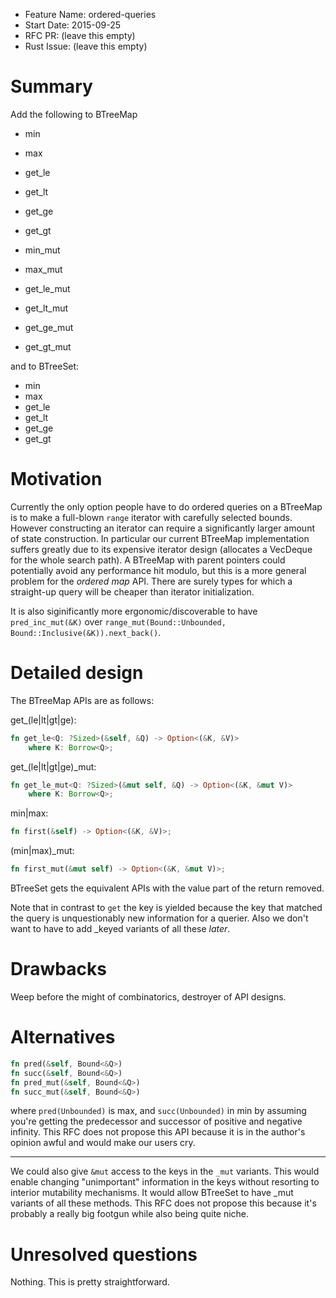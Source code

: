 - Feature Name: ordered-queries
- Start Date: 2015-09-25
- RFC PR: (leave this empty)
- Rust Issue: (leave this empty)

# Summary

Add the following to BTreeMap

* min
* max
* get_le
* get_lt
* get_ge
* get_gt

* min_mut
* max_mut
* get_le_mut
* get_lt_mut
* get_ge_mut
* get_gt_mut


and to BTreeSet:

* min
* max
* get_le
* get_lt
* get_ge
* get_gt



# Motivation

Currently the only option people have to do ordered queries on a BTreeMap is to make a full-blown
`range` iterator with carefully selected bounds. However constructing an iterator can require
a significantly larger amount of state construction. In particular our current BTreeMap
implementation suffers greatly due to its expensive iterator design (allocates a VecDeque for the
whole search path). A BTreeMap with parent pointers could potentially avoid any performance hit
modulo, but this is a more general problem for the *ordered map* API. There are surely types for
which a straight-up query will be cheaper than iterator initialization.

It is also siginificantly more ergonomic/discoverable to have `pred_inc_mut(&K)` over
`range_mut(Bound::Unbounded, Bound::Inclusive(&K)).next_back()`.




# Detailed design


The BTreeMap APIs are as follows:

get_(le|lt|gt|ge):

```rust
fn get_le<Q: ?Sized>(&self, &Q) -> Option<(&K, &V)>
    where K: Borrow<Q>;
```

get_(le|lt|gt|ge)_mut:

```rust
fn get_le_mut<Q: ?Sized>(&mut self, &Q) -> Option<(&K, &mut V)>
    where K: Borrow<Q>;
```

min|max:

```rust
fn first(&self) -> Option<(&K, &V)>;
```

(min|max)_mut:

```rust
fn first_mut(&mut self) -> Option<(&K, &mut V)>;
```


BTreeSet gets the equivalent APIs with the value part of the return removed.


Note that in contrast to `get` the key is yielded because the key that matched the query is
unquestionably new information for a querier. Also we don't want to have to add _keyed variants
of all these *later*.




# Drawbacks

Weep before the might of combinatorics, destroyer of API designs.




# Alternatives

```rust
fn pred(&self, Bound<&Q>)
fn succ(&self, Bound<&Q>)
fn pred_mut(&self, Bound<&Q>)
fn succ_mut(&self, Bound<&Q>)
```

where `pred(Unbounded)` is max, and `succ(Unbounded)` in min by assuming you're getting the
predecessor and successor of positive and negative infinity. This RFC does not propose this
API because it is in the author's opinion awful and would make our users cry.

--------

We could also give `&mut` access to the keys in the `_mut` variants. This would enable
changing "unimportant" information in the keys without resorting to interior mutability
mechanisms. It would allow BTreeSet to have _mut variants of all these methods. This RFC
does not propose this because it's probably a really big footgun while also being quite niche.





# Unresolved questions

Nothing. This is pretty straightforward.
